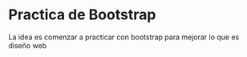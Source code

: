 # Practica de Bootstrap

La idea es comenzar a practicar con bootstrap para mejorar lo que es diseño web
